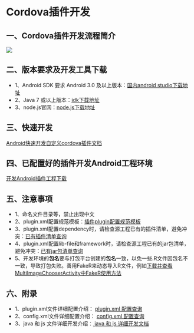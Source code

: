 # Cordova插件开发
## 一、Cordova插件开发流程简介
![](https://i.imgur.com/fHfjWWK.png)
## 二、版本要求及开发工具下载
- 1、Android SDK 要求 Android 3.0 及以上版本：[国内android studio下载地址](http://www.android-studio.org/)
- 2、Java 7 或以上版本：[jdk下载地址](http://www.oracle.com/technetwork/java/javase/downloads/jdk8-downloads-2133151.html)
- 3、node.js官网：[node.js下载地址](https://nodejs.org/)
## 三、快速开发
[Android快速开发自定义cordova插件文档](https://github.com/nihaohebin/CordovaPluginDevelopment/blob/master/%E6%8F%92%E4%BB%B6%E5%BC%80%E5%8F%91%E4%B8%8E%E5%AE%89%E8%A3%85.md)
## 四、已配置好的插件开发Android工程环境
[开发Android插件工程下载](https://github.com/nihaohebin/CordovaPluginDevelopment.git)
## 五、注意事项
- 1、命名文件目录等，禁止出现中文
- 2、plugin.xml配置规范模板：[插件plugin配置规范模板](https://github.com/nihaohebin/CordovaPluginDevelopment/blob/master/%E6%8F%92%E4%BB%B6plugin%E9%85%8D%E7%BD%AE%E8%A7%84%E8%8C%83%E6%A8%A1%E6%9D%BF.md)
- 3、plugin.xml配置dependency时，请检查源工程已有的插件清单，避免冲突：[已有插件清单查询](https://github.com/nihaohebin/CordovaPluginDevelopment/blob/master/%E6%BA%90%E5%B7%A5%E7%A8%8B%E6%8F%92%E4%BB%B6%E6%B8%85%E5%8D%95.md)
- 4、plugin.xml配置lib-file和framework时，请检查源工程已有的jar包清单，避免冲突：[已有jar包清单查询](https://github.com/nihaohebin/CordovaPluginDevelopment/blob/master/%E6%BA%90%E5%B7%A5%E7%A8%8B%E7%AC%AC%E4%B8%89%E6%96%B9jar%E5%8C%85%E6%B8%85%E5%8D%95.md)
- 5、开发环境的**包名**要与打包平台创建的**包名**一致，以免一些.R文件因包名不一致，导致打包失败。善用FakeR来动态导入R文件，例如[下载并查看MultiImageChooserActivity中FakeR使用方法](https://github.com/nihaohebin/CordovaPluginDevelopment/tree/master/app/src/main/java/com/synconset)
## 六、附录
- 1、plugin.xml文件详细配置介绍：
[plugin.xml 配置查询](https://github.com/nihaohebin/CordovaPluginDevelopment/blob/master/%E6%8F%92%E4%BB%B6plugin%E9%85%8D%E7%BD%AE%E4%BB%8B%E7%BB%8D.md)
- 2、config.xml文件详细配置介绍：
[config.xml 配置查询](https://github.com/nihaohebin/CordovaPluginDevelopment/blob/master/%E6%8F%92%E4%BB%B6config%E9%85%8D%E7%BD%AE%E4%BB%8B%E7%BB%8D.md)
- 3、java 和 js 文件详细开发介绍：[   java 和 js 详细开发文档](http://cordova.axuer.com/docs/zh-cn/latest/guide/platforms/android/plugin.html)
